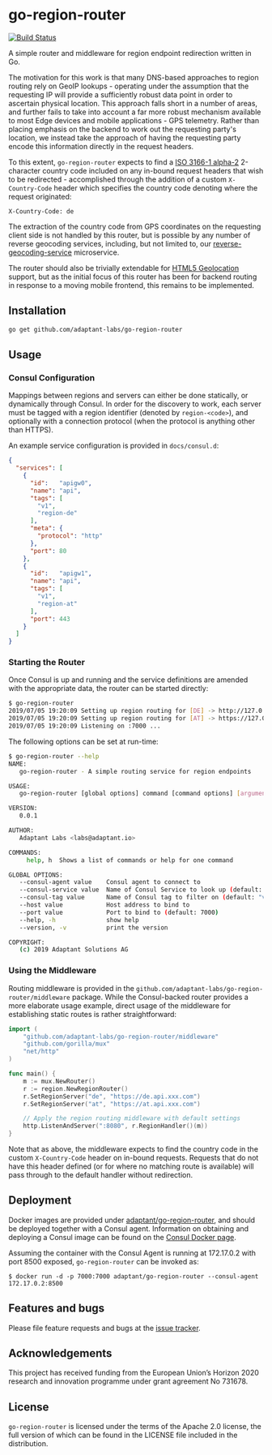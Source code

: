 # go-region-router

[![Build Status](https://travis-ci.com/adaptant-labs/go-region-router.svg?branch=master)](https://travis-ci.com/adaptant-labs/go-region-router#)

A simple router and middleware for region endpoint redirection written in Go.

The motivation for this work is that many DNS-based approaches to region routing rely on GeoIP lookups - operating under
the assumption that the requesting IP will provide a sufficiently robust data point in order to ascertain physical
location. This approach falls short in a number of areas, and further fails to take into account a far more robust
mechanism available to most Edge devices and mobile applications - GPS telemetry. Rather than placing emphasis on the
backend to work out the requesting party's location, we instead take the approach of having the requesting party encode
this information directly in the request headers.

To this extent, `go-region-router` expects to find a [ISO 3166-1 alpha-2] 2-character country code
included on any in-bound request headers that wish to be redirected - accomplished through the addition of a
custom `X-Country-Code` header which specifies the country code denoting where the request originated:

```http request
X-Country-Code: de
```

The extraction of the country code from GPS coordinates on the requesting client side is not handled by this router, but
is possible by any number of reverse geocoding services, including, but not limited to, our [reverse-geocoding-service]
microservice.

The router should also be trivially extendable for [HTML5 Geolocation] support, but as the initial focus of this router
has been for backend routing in response to a moving mobile frontend, this remains to be implemented.

[ISO 3166-1 alpha-2]: https://en.wikipedia.org/wiki/ISO_3166-1_alpha-2
[reverse-geocoding-service]: https://github.com/adaptant-labs/reverse-geocoding-service
[HTML5 Geolocation]: https://github.com/w3c/geolocation-api

## Installation

```sh
go get github.com/adaptant-labs/go-region-router
```

## Usage

### Consul Configuration

Mappings between regions and servers can either be done statically, or dynamically through Consul. In order for the
discovery to work, each server must be tagged with a region identifier (denoted by `region-<code>`), and optionally with
a connection protocol (when the protocol is anything other than HTTPS).

An example service configuration is provided in `docs/consul.d`:

```json
{
  "services": [
    {
      "id":   "apigw0",
      "name": "api",
      "tags": [
        "v1",
        "region-de"
      ],
      "meta": {
        "protocol": "http"
      },
      "port": 80
    },
    {
      "id":   "apigw1",
      "name": "api",
      "tags": [
        "v1",
        "region-at"
      ],
      "port": 443
    }
  ]
}
```

### Starting the Router

Once Consul is up and running and the service definitions are amended with the appropriate data, the router can be
started directly:

```sh
$ go-region-router
2019/07/05 19:20:09 Setting up region routing for [DE] -> http://127.0.0.1:80
2019/07/05 19:20:09 Setting up region routing for [AT] -> https://127.0.0.1:443
2019/07/05 19:20:09 Listening on :7000 ...
```

The following options can be set at run-time:

```sh
$ go-region-router --help
NAME:
   go-region-router - A simple routing service for region endpoints

USAGE:
   go-region-router [global options] command [command options] [arguments...]

VERSION:
   0.0.1

AUTHOR:
   Adaptant Labs <labs@adaptant.io>

COMMANDS:
     help, h  Shows a list of commands or help for one command

GLOBAL OPTIONS:
   --consul-agent value    Consul agent to connect to
   --consul-service value  Name of Consul Service to look up (default: "api")
   --consul-tag value      Name of Consul tag to filter on (default: "v1")
   --host value            Host address to bind to
   --port value            Port to bind to (default: 7000)
   --help, -h              show help
   --version, -v           print the version

COPYRIGHT:
   (c) 2019 Adaptant Solutions AG

```

### Using the Middleware

Routing middleware is provided in the `github.com/adaptant-labs/go-region-router/middleware` package. While the
Consul-backed router provides a more elaborate usage example, direct usage of the middleware for establishing static
routes is rather straightforward:

```go
import (
	"github.com/adaptant-labs/go-region-router/middleware"
	"github.com/gorilla/mux"
	"net/http"
)

func main() {
	m := mux.NewRouter()
	r := region.NewRegionRouter()
	r.SetRegionServer("de", "https://de.api.xxx.com")
	r.SetRegionServer("at", "https://at.api.xxx.com")

	// Apply the region routing middleware with default settings 
	http.ListenAndServer(":8080", r.RegionHandler()(m))
}
```
Note that as above, the middleware expects to find the country code in the custom `X-Country-Code` header on in-bound
requests. Requests that do not have this header defined (or for where no matching route is available) will pass through
to the default handler without redirection.

## Deployment

Docker images are provided under [adaptant/go-region-router][docker], and should be deployed together with a Consul
agent. Information on obtaining and deploying a Consul image can be found on the [Consul Docker page][consul-docker].

Assuming the container with the Consul Agent is running at 172.17.0.2 with port 8500 exposed, `go-region-router` can be
invoked as:

```
$ docker run -d -p 7000:7000 adaptant/go-region-router --consul-agent 172.17.0.2:8500
```

[docker]: https://hub.docker.com/r/adaptant/go-region-router
[consul-docker]: https://hub.docker.com/_/consul

## Features and bugs

Please file feature requests and bugs at the [issue tracker][tracker].

[tracker]: https://github.com/adaptant-labs/go-region-router/issues

## Acknowledgements

This project has received funding from the European Union’s Horizon 2020 research and innovation programme under grant
agreement No 731678.

## License

`go-region-router` is licensed under the terms of the Apache 2.0 license, the full version of which can
be found in the LICENSE file included in the distribution.